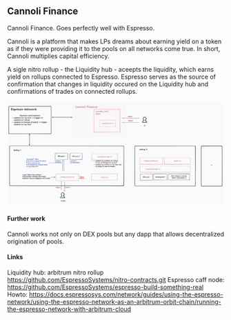 ## Cannoli Finance

Cannoli Finance. Goes perfectly well with Espresso.

Cannoli is a platform that makes LPs dreams about earning yield on a token as if they were providing it to the pools on all networks come true. In short, Cannoli multiplies capital efficiency.

A sigle nitro rollup - the Liquidity hub - aceepts the liquidity, which earns yield on rollups connected to Espresso. Espresso serves as the source of confirmation that changes in liquidity occured on the Liquidity hub and confirmations of trades on connected rollups.

![Cannoli explainer](image.png)


#### Further work
Cannoli works not only on DEX pools but any dapp that allows decentralized origination of pools. 


#### Links
Liquidity hub: arbitrum nitro rollup
https://github.com/EspressoSystems/nitro-contracts.git
Espresso caff node:
https://github.com/EspressoSystems/espresso-build-something-real
Howto: 
https://docs.espressosys.com/network/guides/using-the-espresso-network/using-the-espresso-network-as-an-arbitrum-orbit-chain/running-the-espresso-network-with-arbitrum-cloud
